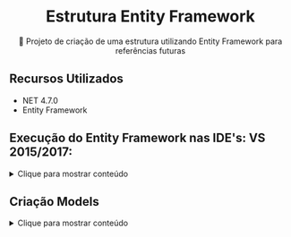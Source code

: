 <H1 align="center">Estrutura Entity Framework</H1>
<p align="center">🚀 Projeto de criação de uma estrutura utilizando Entity Framework para referências futuras</p>

## Recursos Utilizados

* NET 4.7.0
* Entity Framework

 ## Execução do Entity Framework nas IDE's: VS 2015/2017:

 

 <details>
  <summary>Clique para mostrar conteúdo</summary>
  Ao realizar os comandos:
 
  ```
    Enable-Migrations
  ```
  e
  
  ```
    Update-Database -Verbose
  ```
  
Nas versões mais recentes do Visual Studio (2015/2017), se faz necessário criar uma nova instância do localdb do sql no seu computador. A qual poderá ser criado da seguinte maneira:

Passo 1: Abrir o cmd e executar o seguinte comando:
  ```
  SqlLocalDB.exe create "Local"
  ```
Passo 2: Executar a instance com seguinte comando:
  ```
  SqlLocalDb.exe start
  ```
  
Passo 3: Ir até o 'Package Manager Console' e executar o seguinte comando:
  ```
  Update-Database -Verbose
  ```

## Alteração da String de conexão

Configurar a connectionStrings com banco de dados local onde 'name' será utilizado como referência para conexão com Entity Framework
```
Web.Config
```
```
<connectionStrings>
  <add name="Cadastro" connectionString="Data Source=(localdb)\Local;Initial Catalog=DbClientes;Integrated Security=True;" providerName="System.Data.SqlClient" />
</connectionStrings>
```


</details>

 
 
## Criação Models
<details>
  <summary>Clique para mostrar conteúdo</summary>
  
### Criação do Cadastro Context

Essa classe será responsavel para criação do banco de dados com suas respectivas tabelas através do Entity Framework
```
Models/CadastroContext.cs
```
<br>
<br>

Método responsável por utilizar a connectionString de web.config para se conectar com banco e criar o banco de dados

```
  public CadastroContext():base("Cadastro")
        {

        }
```
<br>
<br>

DbSet utiliza o Model das classes para criação das tabelas 

```
public DbSet<Cliente> Clientes { get; set; }
```

### Criação do Cliente

Model que será utilizado como base para criação das tabelas através do EntityFramework e Data Annotations em CadastroContext.cs
```
Models/Cliente.cs
```


</details>




